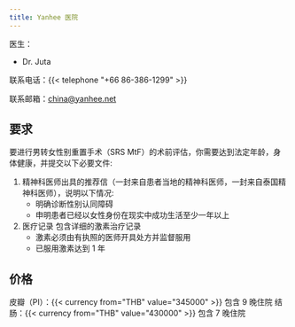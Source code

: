 ```yaml
---
title: Yanhee 医院
---
```


医生：
- Dr. Juta

联系电话：{{< telephone "+66 86-386-1299" >}}

联系邮箱：<china@yanhee.net>

## 要求

要进行男转女性别重置手术（SRS MtF）的术前评估，你需要达到法定年龄，身体健康，并提交以下必要文件:

1. 精神科医师出具的推荐信（一封来自患者当地的精神科医师，一封来自泰国精神科医师），说明以下情况:
   - 明确诊断性别认同障碍
   - 申明患者已经以女性身份在现实中成功生活至少一年以上
1. 医疗记录 包含详细的激素治疗记录
   - 激素必须由有执照的医师开具处方并监督服用
   - 已服用激素达到 1 年

## 价格

皮瓣（PI）：{{< currency from="THB" value="345000" >}} 包含 9 晚住院
结肠：{{< currency from="THB" value="430000" >}} 包含 7 晚住院
